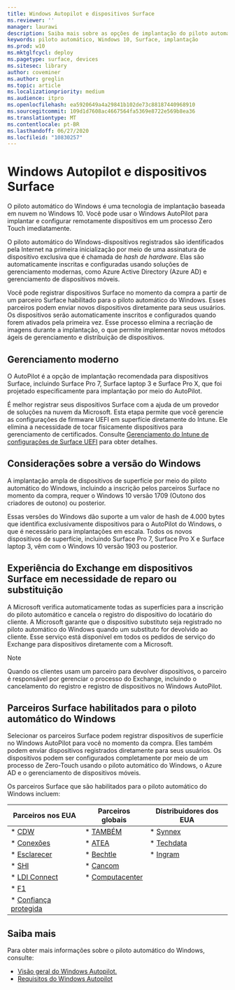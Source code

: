 ```yaml
---
title: Windows Autopilot e dispositivos Surface
ms.reviewer: ''
manager: laurawi
description: Saiba mais sobre as opções de implantação do piloto automático do Windows para dispositivos Surface.
keywords: piloto automático, Windows 10, Surface, implantação
ms.prod: w10
ms.mktglfcycl: deploy
ms.pagetype: surface, devices
ms.sitesec: library
author: coveminer
ms.author: greglin
ms.topic: article
ms.localizationpriority: medium
ms.audience: itpro
ms.openlocfilehash: ea5920649a4a29841b102de73c88187440968910
ms.sourcegitcommit: 109d1d7608ac4667564fa5369e8722e569b8ea36
ms.translationtype: MT
ms.contentlocale: pt-BR
ms.lasthandoff: 06/27/2020
ms.locfileid: "10830257"
---
```

# Windows Autopilot e dispositivos Surface

O piloto automático do Windows é uma tecnologia de implantação baseada em nuvem no Windows 10. Você pode usar o Windows AutoPilot para implantar e configurar remotamente dispositivos em um processo Zero Touch imediatamente.

O piloto automático do Windows-dispositivos registrados são identificados pela Internet na primeira inicialização por meio de uma assinatura de dispositivo exclusiva que é chamada de *hash de hardware*. Elas são automaticamente inscritas e configuradas usando soluções de gerenciamento modernas, como Azure Active Directory (Azure AD) e gerenciamento de dispositivos móveis.

Você pode registrar dispositivos Surface no momento da compra a partir de um parceiro Surface habilitado para o piloto automático do Windows. Esses parceiros podem enviar novos dispositivos diretamente para seus usuários. Os dispositivos serão automaticamente inscritos e configurados quando forem ativados pela primeira vez. Esse processo elimina a recriação de imagens durante a implantação, o que permite implementar novos métodos ágeis de gerenciamento e distribuição de dispositivos.

## Gerenciamento moderno

O AutoPilot é a opção de implantação recomendada para dispositivos Surface, incluindo Surface Pro 7, Surface laptop 3 e Surface Pro X, que foi projetado especificamente para implantação por meio do AutoPilot.

 É melhor registrar seus dispositivos Surface com a ajuda de um provedor de soluções na nuvem da Microsoft. Esta etapa permite que você gerencie as configurações de firmware UEFI em superfície diretamente do Intune. Ele elimina a necessidade de tocar fisicamente dispositivos para gerenciamento de certificados. Consulte [Gerenciamento do Intune de configurações de Surface UEFI](surface-manage-dfci-guide.md) para obter detalhes.

## Considerações sobre a versão do Windows

A implantação ampla de dispositivos de superfície por meio do piloto automático do Windows, incluindo a inscrição pelos parceiros Surface no momento da compra, requer o Windows 10 versão 1709 (Outono dos criadores de outono) ou posterior.

Essas versões do Windows dão suporte a um valor de hash de 4.000 bytes que identifica exclusivamente dispositivos para o AutoPilot do Windows, o que é necessário para implantações em escala. Todos os novos dispositivos de superfície, incluindo Surface Pro 7, Surface Pro X e Surface laptop 3, vêm com o Windows 10 versão 1903 ou posterior.

## Experiência do Exchange em dispositivos Surface em necessidade de reparo ou substituição

A Microsoft verifica automaticamente todas as superfícies para a inscrição do piloto automático e cancela o registro do dispositivo do locatário do cliente.  A Microsoft garante que o dispositivo substituto seja registrado no piloto automático do Windows quando um substituto for devolvido ao cliente. Esse serviço está disponível em todos os pedidos de serviço do Exchange para dispositivos diretamente com a Microsoft.

> [!NOTE]
> Quando os clientes usam um parceiro para devolver dispositivos, o parceiro é responsável por gerenciar o processo do Exchange, incluindo o cancelamento do registro e registro de dispositivos no Windows AutoPilot.

## Parceiros Surface habilitados para o piloto automático do Windows

Selecionar os parceiros Surface podem registrar dispositivos de superfície no Windows AutoPilot para você no momento da compra. Eles também podem enviar dispositivos registrados diretamente para seus usuários. Os dispositivos podem ser configurados completamente por meio de um processo de Zero-Touch usando o piloto automático do Windows, o Azure AD e o gerenciamento de dispositivos móveis.

Os parceiros Surface que são habilitados para o piloto automático do Windows incluem:

| Parceiros nos EUA | Parceiros globais | Distribuidores dos EUA |
|--------------|---------------|-------------------|
| * [CDW](https://www.cdw.com/) | * [TAMBÉM](https://www.also.com/ec/cms5/de_1010/1010_anbieter/microsoft/windows-autopilot/index.jsp) | * [Synnex](https://www.synnexcorp.com/us/microsoft/surface-autopilot/)  |
| * [Conexões](https://www.connection.com/brand/microsoft/microsoft-surface)   | * [ATEA](https://www.atea.com/) | * [Techdata](https://www.techdata.com/)  |
| * [Esclarecer](https://www.insight.com/en_US/buy/partner/microsoft/surface/windows-autopilot.html)  | * [Bechtle](https://www.bechtle.com/marken/microsoft/microsoft-windows-autopilot) | * [Ingram](https://go.microsoft.com/fwlink/p/?LinkID=2128954)   |
| * [SHI](https://www.shi.com/Surface) | * [Cancom](https://www.cancom.de/) |    |
| * [LDI Connect](https://www.myldi.com/managed-it/)  | * [Computacenter](https://www.computacenter.com/uk) |    |
| * [F1](https://www.functiononeit.com/#empower)  |   |  |
| * [Confiança protegida](https://go.microsoft.com/fwlink/p/?LinkID=2129005) | | | 

## Saiba mais

Para obter mais informações sobre o piloto automático do Windows, consulte:
- [Visão geral do Windows Autopilot.](https://docs.microsoft.com/windows/deployment/windows-autopilot/windows-10-autopilot)
- [Requisitos do Windows Autopilot](https://docs.microsoft.com/windows/deployment/windows-autopilot/windows-autopilot-requirements)
